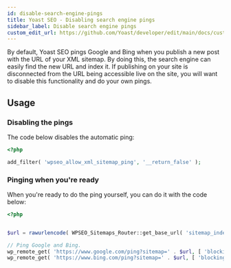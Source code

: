 ```yaml
---
id: disable-search-engine-pings
title: Yoast SEO - Disabling search engine pings
sidebar_label: Disable search engine pings
custom_edit_url: https://github.com/Yoast/developer/edit/main/docs/customization/yoast-seo/filters/disable-search-engine-pings.md
---
```

By default, Yoast SEO pings Google and Bing when you publish a new post with the URL of your XML sitemap. By doing this, the search engine can easily find the new URL and index it. If publishing on your site is disconnected from the URL being accessible live on the site, you will want to disable this functionality and do your own pings.

## Usage
### Disabling the pings

The code below disables the automatic ping:

```php
<?php

add_filter( 'wpseo_allow_xml_sitemap_ping', '__return_false' );
```

### Pinging when you're ready

When you're ready to do the ping yourself, you can do it with the code below:

```php
<?php


$url = rawurlencode( WPSEO_Sitemaps_Router::get_base_url( 'sitemap_index.xml' ) );

// Ping Google and Bing.
wp_remote_get( 'https://www.google.com/ping?sitemap=' . $url, [ 'blocking' => false ] );
wp_remote_get( 'https://www.bing.com/ping?sitemap=' . $url, [ 'blocking' => false ] );

```
